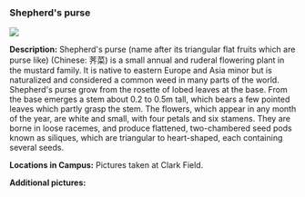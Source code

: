 ### Shepherd's purse

![](http://www.astro.princeton.edu/~ruixu/fig/Shepherdpurse.jpg)

**Description:**  Shepherd's purse (name after its triangular flat fruits which are purse like) (Chinese: 荠菜) is a small annual and ruderal flowering plant in the mustard family. It is native to eastern Europe and Asia minor but is naturalized and considered a common weed in many parts of the world. Shepherd's purse grow from the rosette of lobed leaves at the base. From the base emerges a stem about 0.2 to 0.5m tall, which bears a few pointed leaves which partly grasp the stem. The flowers, which appear in any month of the year, are white and small, with four petals and six stamens. They are borne in loose racemes, and produce flattened, two-chambered seed pods known as siliques, which are triangular to heart-shaped, each containing several seeds. 



**Locations in Campus:** Pictures taken at Clark Field.

**Additional pictures:**
